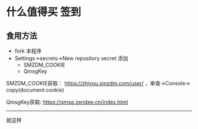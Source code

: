# 什么值得买 签到

## 食用方法

* fork 本程序
* Settings->secrets->New repository secret 添加
  - SMZDM_COOKIE
  - QmsgKey
  
SMZDM_COOKIE获取： https://zhiyou.smzdm.com/user/ ，审查->Console-> copy(document.cookie)

QmsgKey获取: https://qmsg.zendee.cn/index.html

---

就这样